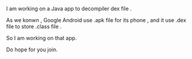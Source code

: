 I am working on  a Java app to decompiler dex file .

As we konwn , Google Android use .apk file for its phone , and it use .dex file to store .class file .

So I am working on that app.

Do hope for you join.